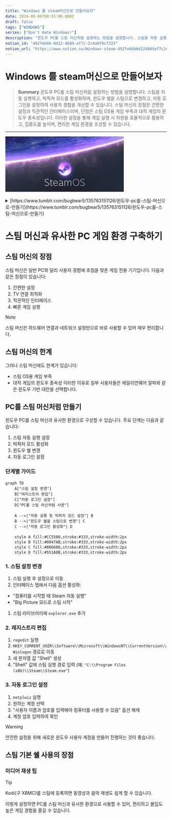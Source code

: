 ```yaml
---
title: "Windows 를 steam머신으로 만들어보자"
date: 2024-08-06T00:55:00.000Z
draft: false
tags: ["WINDOWS"]
series: ["Don't Hate Windows!"]
description: "윈도우 PC를 스팀 머신처럼 설정하는 방법을 설명합니다. 스팀을 자동 실행하고, 빅픽쳐 모드를 활성화하며, 윈도우 쉘을 스팀으로 변경하고, 자동 로그인을 설정하여 사용자 경험을 개선할 수 있습니다. 스팀 머신의 장점은 간편한 설정과 직관적인 인터페이스이며, 단점은 스팀 OS용 게임 부족과 대작 게임의 윈도우 종속성입니다. 이러한 설정을 통해 게임 실행 시 자원을 효율적으로 활용하고, 집중도를 높이며, 편리한 게임 환경을 조성할 수 있습니다."
notion_id: "492feb6b-0d12-4b89-af7c-2c4a6f0cf333"
notion_url: "https://www.notion.so/Windows-steam-492feb6b0d124b89af7c2c4a6f0cf333"
---
```


# Windows 를 steam머신으로 만들어보자

> **Summary**
> 윈도우 PC를 스팀 머신처럼 설정하는 방법을 설명합니다. 스팀을 자동 실행하고, 빅픽쳐 모드를 활성화하며, 윈도우 쉘을 스팀으로 변경하고, 자동 로그인을 설정하여 사용자 경험을 개선할 수 있습니다. 스팀 머신의 장점은 간편한 설정과 직관적인 인터페이스이며, 단점은 스팀 OS용 게임 부족과 대작 게임의 윈도우 종속성입니다. 이러한 설정을 통해 게임 실행 시 자원을 효율적으로 활용하고, 집중도를 높이며, 편리한 게임 환경을 조성할 수 있습니다.

---

![Image](image_4fb5653382d1.png)

<details>
<summary>[https://www.tumblr.com/bugbear5/135763151126/윈도우-pc를-스팀-머신으로-만들기](https://www.tumblr.com/bugbear5/135763151126/윈도우-pc를-스팀-머신으로-만들기)</summary>

비디오 게임기인 스팀 머신이 일반적인 컴퓨터와 다른 점은 바로 사용자 경험입니다. PC는 세팅하는데만해도 꽤 복잡한 과정이 필요합니다. 특히 PC에서의 게임을 하려면 하드웨어 부품, 드라이버, 운영체제 등 컴퓨터에 대한 상당한 지식이 없다면 하기 매우 어렵습니다. 더욱이 모니터 앞이 아니라 TV 앞에서 하는 게임이라면 PC에서는 더욱 힘듭니다.

스팀 머신은 이런 경험을 매우 간단하게 만들었는데요, 하드웨어를 사서 TV에 연결하고 스팀 아이디와 네트워크 정도만 잡아주면 모든게 끝납니다. 처음 세팅뿐 아니라 게임을 구동하는 것도 간단한데요, 스팀에 있는 빅픽쳐 인터페이스 덕분에 어제 밤에 하던 게임을 패드의 A 버튼을 두번 눌러서 바로 이어서 할 수 있습니다.

여러가지 장점이 있는 스팀머신이지만 아직 단점이라면 스팀 OS용으로 나오는 게임들이 많지 않다는 점입니다. 밸브에서 제작한 게임, 일부 인디 게임, 오래된 게임들이 있지만 아무래도 대작 게임들은 아직도 윈도용으로 많이 나오고 있습니다. 저도 사실 이런 이유 때문에 스팀 머신의 윈도 변종(?)인 에일리언 웨어 알파를 샀지요.

알파도 Hivemind UI라는, 티비에 적합한 인터페이스를 갖고 있지만 윈도 기반이기 때문에 사용자 경험이 완전히 편하지 않습니다. 스팀을 빅픽쳐로 구동할 수도 있지만 Hivemind UI 위에서 실행하기 때문에 뭔가 편하지 않습니다. 무엇보다도 Hivemind UI에서 걸어놓은 보안 정책 때문에 GTA5 같은 게임은 실행하지 못하기도 합니다.

전 이것을 해결하기 위해 Hivemind UI를 스팀 빅픽쳐로 대체하는 작업을 하기로 했습니다. 단순히 윈도 시작시 스팀을 자동 실행하게 하는 것이 아니라 윈도의 기본 쉘을 탐색기가 아니라 스팀으로 대체하는 것입니다. 이렇게 세팅을 해두면 스팀 머신과 거의 동일한 경험을 누릴 수 있습니다.

(만약 에일리언웨어 알파 사용자라면 정신 건강을 위해 원격 조종이나 키보드 연결을 권장합니다.)

(안전한 삽질을 위해 아래 설정은 새로운 윈도 사용자 계정을 만들어서 하실 것을 권장합니다.)

1. 가장 먼저 스팀을 실행하여 설정을 실행합니다.
1. 설정에 인터페이스 탭으로 이동하여 “컴퓨터를 시작할 때 Steam 자동 실행”과 “Big Picture 모드로 스팀 시작”을 클릭합니다.
1. 스팀 라이브러리에서 “스팀에 없는 게임 추가”를 클릭하여 explorer.exe 를 추가합니다.
1. 스팀을 종료한 다음 윈도키 + R을 클릭한 다음 regedit을 실행합니다.
1. 레지스트리 편집기가 실행되면 다음 키를 찾습니다.
`컴퓨터\HKEY_CURRENT_USER\SOFTWARE\Microsoft\Windows NT\CurrentVersion\Winlogon`

1. 해당 키에서 오른클릭한 다음 새 문자열을 클릭하여 “Shell”이란 값을 등록합니다.
1. Shell을 더블 클릭한 다음 값으로 스팀 실행 경로를 입력합니다. 예) "C:\Program Files (x86)\Steam\Steam.exe”
1. 여기까지하면 해당 계정으로 로그인할 때마다 스팀이 빅픽쳐 모드로 자동 실행됩니다만, 좀 더 완벽한 콘솔 경험을 위해 자동 로그인 세팅까지 해주면 완벽합니다.
1. 윈도키 + R을 눌러 실행 창을 띄운 다음 netplwiz 를 실행합니다.
1. 고급 사용자 설정 창이 실행되면 자동 로그인을 원하는 계정을 클릭한 다음 “사용자 이름과 암호를 입력해야 컴퓨터를 사용할 수 있음” 항목을 해제합니다.
1. 해당 항목을 해제하면 자동 로그인을 원하는 계정의 암호를 한번 더 입력해주어야 합니다.
1. 여기까지 하면 다음부터는 완벽하게 스팀을 기본 쉘로 실행하여 스팀 머신과 비슷한 경험으로 컴퓨터를 사용할 수 있게 됩니다.
1. 만약 다시 데스크탑 인터페이스로 사용하고 싶다면 아까 3번에서 등록시켰던 explorer.exe를 실행한 다음, 빅픽쳐 모드를 종료하면 됩니다. 영구적으로 데스크탑 인터페이스를 사용하고 싶다면 5번에서 등록했던 Shell 값을 삭제해주시면 됩니다.
스팀을 기본 쉘로 사용할 경우 윈도 인터페이스 구동에 사용되는 자원까지 끌어모아 게임 실행에 사용할 수 있다는 장점이 있습니다. 윈도 인터페이스가 자원을 얼마나 소모할까 싶지만 PC가 저사양일수록 게임 프레임에 눈에 띄는 영향을 미칩니다.

윈도 10으로 오면서 이렇게 쓰는 것의 또 다른 장점은 엑박 패드의 가이드 버튼을 스팀에서 사용할 수 있다는 점입니다. 윈도 10은 엑박 패드 연결시 가이드 버튼(중앙의 엑박 버튼)을 누르면 엑스 박스 지원 기능이 실행되는데요, 스팀을 기본 쉘로 사용하고 있으면 엑스박스 앱이 실행되는 대신에 스팀의 Overlay가 실행됩니다.

또한 Alt Tab을 눌러도 스팀 외에 다른 것들이 실행되지 않기 때문에 게임의 집중도가 높아지는 것도 장점입니다. 무엇보다 PC 게임을 즐기기가 훨씬 간편해진다는 장점이 있죠. 바로가기로 Kodi(구 XBMC) 같은 것을 등록해두면 동영상이나 음악 같은 미디어도 어느정도 해결할 수 있습니다.

</details>

# 스팀 머신과 유사한 PC 게임 환경 구축하기

## 스팀 머신의 장점

스팀 머신은 일반 PC와 달리 사용자 경험에 초점을 맞춘 게임 전용 기기입니다. 다음과 같은 장점이 있습니다:

1. 간편한 설정
1. TV 연결 최적화
1. 직관적인 인터페이스
1. 빠른 게임 실행
> [!note]
스팀 머신은 하드웨어 연결과 네트워크 설정만으로 바로 사용할 수 있어 매우 편리합니다.

## 스팀 머신의 한계

그러나 스팀 머신에도 한계가 있습니다:

- 스팀 OS용 게임 부족
- 대작 게임의 윈도우 종속성
이러한 이유로 일부 사용자들은 에일리언웨어 알파와 같은 윈도우 기반 대안을 선택합니다.

## PC를 스팀 머신처럼 만들기

윈도우 PC를 스팀 머신과 유사한 환경으로 구성할 수 있습니다. 주요 단계는 다음과 같습니다:

1. 스팀 자동 실행 설정
1. 빅픽처 모드 활성화
1. 윈도우 쉘 변경
1. 자동 로그인 설정
### 단계별 가이드

```mermaid
graph TD
    A["스팀 설정 변경"]
    B["레지스트리 편집"]
    C["자동 로그인 설정"]
    D["PC를 스팀 머신처럼 사용"]

    A -->|"자동 실행 및 빅픽처 모드 설정"| B
    B -->|"윈도우 쉘을 스팀으로 변경"| C
    C -->|"자동 로그인 활성화"| D

    style A fill:#CC5500,stroke:#333,stroke-width:2px
    style B fill:#0047AB,stroke:#333,stroke-width:2px
    style C fill:#006600,stroke:#333,stroke-width:2px
    style D fill:#551A8B,stroke:#333,stroke-width:2px

```

### 1. 스팀 설정 변경

1. 스팀 실행 후 설정으로 이동
1. 인터페이스 탭에서 다음 옵션 활성화:
  - "컴퓨터를 시작할 때 Steam 자동 실행"
  - "Big Picture 모드로 스팀 시작"
1. 스팀 라이브러리에 `explorer.exe` 추가
### 2. 레지스트리 편집

1. `regedit` 실행
1. `HKEY_CURRENT_USER\\Software\\Microsoft\\WindowsNT\\CurrentVersion\\Winlogon` 경로로 이동
1. 새 문자열 값 "Shell" 생성
1. "Shell" 값에 스팀 실행 경로 입력 (예: `"C:\\Program Files (x86)\\Steam\\Steam.exe"`)
### 3. 자동 로그인 설정

1. `netplwiz` 실행
1. 원하는 계정 선택
1. "사용자 이름과 암호를 입력해야 컴퓨터를 사용할 수 있음" 옵션 해제
1. 계정 암호 입력하여 확인
> [!warning]
안전한 설정을 위해 새로운 윈도우 사용자 계정을 만들어 진행하는 것이 좋습니다.

## 스팀 기본 쉘 사용의 장점

### 미디어 재생 팁

> [!tip]
Kodi(구 XBMC)를 스팀에 등록하면 동영상과 음악 재생도 쉽게 할 수 있습니다.

이렇게 설정하면 PC를 스팀 머신과 유사한 환경으로 사용할 수 있어, 편리하고 몰입도 높은 게임 경험을 즐길 수 있습니다.

